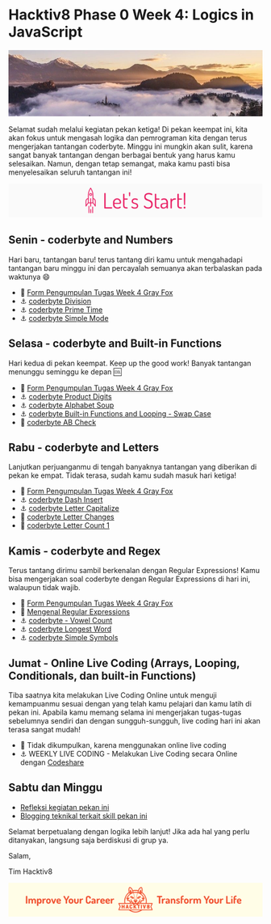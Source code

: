 # Hacktiv8 Phase 0 Week 4: Logics in JavaScript

![Header](assets/header-w1.jpg)

Selamat sudah melalui kegiatan pekan ketiga! Di pekan keempat ini, kita akan fokus untuk mengasah logika dan pemrograman kita dengan terus mengerjakan tantangan coderbyte. Minggu ini mungkin akan sulit, karena sangat banyak tantangan dengan berbagai bentuk yang harus kamu selesaikan. Namun, dengan tetap semangat, maka kamu pasti bisa menyelesaikan seluruh tantangan ini!

![Let's start!](assets/start.png)

## Senin - coderbyte and Numbers
Hari baru, tantangan baru! terus tantang diri kamu untuk mengahadapi tantangan baru minggu ini dan percayalah semuanya akan terbalaskan pada waktunya :smile:

- :pushpin: [Form Pengumpulan Tugas Week 4 Gray Fox](https://airtable.com/shrkmaZ5ihsvYSv9T)
- :anchor:
[coderbyte Division](https://coderbyte.com/information.php?ct=Division)
- :anchor:
[coderbyte Prime Time](https://coderbyte.com/information.php?ct=Prime%20Time)
- :anchor:
[coderbyte Simple Mode](https://coderbyte.com/information.php?ct=Simple%20Mode)

## Selasa - coderbyte and Built-in Functions
Hari kedua di pekan keempat. Keep up the good work! Banyak tantangan menunggu seminggu ke depan :cool:

- :pushpin: [Form Pengumpulan Tugas Week 4 Gray Fox](https://airtable.com/shrkmaZ5ihsvYSv9T)
- :anchor:
[coderbyte Product Digits](https://coderbyte.com/information.php?ct=Product%20Digits)
- :anchor:
[coderbyte Alphabet Soup](https://coderbyte.com/information.php?ct=Alphabet%20Soup)
- :anchor:
[coderbyte Built-in Functions and Looping - Swap Case](https://coderbyte.com/information.php?ct=Swap%20Case)
- :rocket:
[coderbyte AB Check](https://coderbyte.com/information.php?ct=AB%20Check)

## Rabu - coderbyte and Letters
Lanjutkan perjuanganmu di tengah banyaknya tantangan yang diberikan di pekan ke empat. Tidak terasa, sudah kamu sudah masuk hari ketiga!

- :pushpin: [Form Pengumpulan Tugas Week 4 Gray Fox](https://airtable.com/shrkmaZ5ihsvYSv9T)
- :anchor:
[coderbyte Dash Insert](https://coderbyte.com/information.php?ct=Dash%20Insert)
- :anchor:
[coderbyte Letter Capitalize](https://coderbyte.com/information.php?ct=Letter%20Capitalize)
- :rocket:
[coderbyte Letter Changes](https://coderbyte.com/information.php?ct=Letter%20Changes)
- :rocket:
[coderbyte Letter Count 1](https://coderbyte.com/information.php?ct=Letter%20Count%20I)

## Kamis - coderbyte and Regex
Terus tantang dirimu sambil berkenalan dengan Regular Expressions! Kamu bisa mengerjakan soal coderbyte dengan Regular Expressions di hari ini, walaupun tidak wajib.
- :pushpin: [Form Pengumpulan Tugas Week 4 Gray Fox](https://airtable.com/shrkmaZ5ihsvYSv9T)
- :notebook_with_decorative_cover:
[Mengenal Regular Expressions](https://github.com/hacktiv8/phase-0-activities/blob/master/modules/regular-expressions.md)
- :anchor:
[coderbyte - Vowel Count](https://coderbyte.com/information.php?ct=Vowel%20Count)
- :anchor:
[coderbyte Longest Word](https://coderbyte.com/information.php?ct=Longest%20Word)
- :anchor:
[coderbyte Simple Symbols](https://coderbyte.com/information.php?ct=Simple%20Symbols)

## Jumat - Online Live Coding (Arrays, Looping, Conditionals, dan built-in Functions)
Tiba saatnya kita melakukan Live Coding Online untuk menguji kemampuanmu sesuai dengan yang telah kamu pelajari dan kamu latih di pekan ini. Apabila kamu memang selama ini mengerjakan tugas-tugas sebelumnya sendiri dan dengan sungguh-sungguh, live coding hari ini akan terasa sangat mudah!

- :pushpin: Tidak dikumpulkan, karena menggunakan online live coding
- :anchor:
WEEKLY LIVE CODING - Melakukan Live Coding secara Online dengan [Codeshare](https://codeshare.io)

## Sabtu dan Minggu

- [Refleksi kegiatan pekan ini](https://github.com/hacktiv8/phase-0-activities/blob/master/modules/reflection.md)
- [Blogging teknikal terkait skill pekan ini](https://github.com/hacktiv8/phase-0-activities/blob/master/modules/blog.md)

Selamat berpetualang dengan logika lebih lanjut! Jika ada hal yang perlu ditanyakan, langsung saja berdiskusi di grup ya.

Salam,

Tim Hacktiv8

![Hacktiv8 Banner](assets/banner.png)
